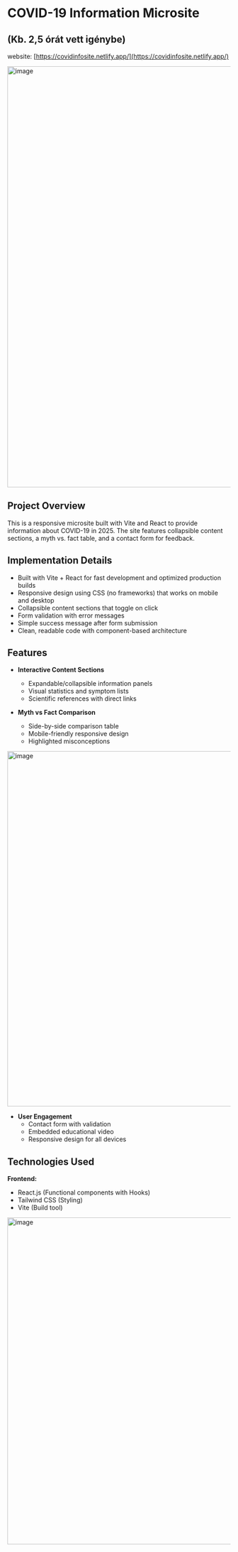# COVID-19 Information Microsite 
## (Kb. 2,5 órát vett igénybe)

website: [https://covidinfosite.netlify.app/](https://covidinfosite.netlify.app/)

<img width="1888" height="948" alt="image" src="https://github.com/user-attachments/assets/afd2f2bf-198d-4693-9db4-aaf4a909ece4" />

## Project Overview

This is a responsive microsite built with Vite and React to provide information about COVID-19 in 2025. The site features collapsible content sections, a myth vs. fact table, and a contact form for feedback.

## Implementation Details

- Built with Vite + React for fast development and optimized production builds
- Responsive design using CSS (no frameworks) that works on mobile and desktop
- Collapsible content sections that toggle on click
- Form validation with error messages
- Simple success message after form submission
- Clean, readable code with component-based architecture

## Features

- **Interactive Content Sections**
  - Expandable/collapsible information panels
  - Visual statistics and symptom lists
  - Scientific references with direct links

- **Myth vs Fact Comparison**
  - Side-by-side comparison table
  - Mobile-friendly responsive design
  - Highlighted misconceptions
<img width="1902" height="800" alt="image" src="https://github.com/user-attachments/assets/8eb019d9-f143-4435-bef8-bcb5d718374e" />

- **User Engagement**
  - Contact form with validation
  - Embedded educational video
  - Responsive design for all devices

## Technologies Used

**Frontend:**
- React.js (Functional components with Hooks)
- Tailwind CSS (Styling)
- Vite (Build tool)

<img width="1869" height="736" alt="image" src="https://github.com/user-attachments/assets/12878c1d-068b-41f3-97ee-f0d3a0c1c2cc" />
